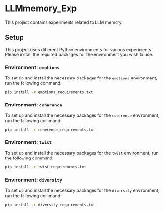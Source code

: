 # LLMmemory_Exp

This project contains experiments related to LLM memory.

## Setup

This project uses different Python environments for various experiments. Please install the required packages for the environment you wish to use.

### Environment: `emotions`

To set up and install the necessary packages for the `emotions` environment, run the following command:

```bash
pip install -r emotions_requirements.txt
```

### Environment: `coherence`

To set up and install the necessary packages for the `coherence` environment, run the following command:

```bash
pip install -r coherence_requirements.txt
```

### Environment: `twist`

To set up and install the necessary packages for the `twist` environment, run the following command:

```bash
pip install -r twist_requirements.txt
```

### Environment: `diversity`

To set up and install the necessary packages for the `diversity` environment, run the following command:

```bash
pip install -r diversity_requirements.txt
```
